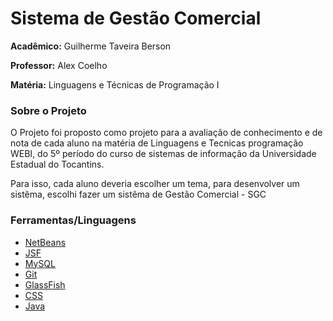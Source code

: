 <h1>Sistema de Gestão Comercial</h1>

<p><strong> Acadêmico:</strong> Guilherme Taveira Berson <p>
<p><strong> Professor:</strong> Alex Coelho <p>
<p><strong> Matéria:</strong> Linguagens e Técnicas de Programação I <p>
  
 
  
  <h3>Sobre o Projeto</h3>
  
  <p>O Projeto foi proposto como projeto para a avaliação de conhecimento e de nota de cada aluno na matéria de Linguagens e Tecnicas programação WEBI, do 5º período do curso de sistemas de informação  da Universidade Estadual do Tocantins.</p>
 <p>Para isso, cada aluno deveria escolher um tema, para desenvolver um sistêma, escolhi fazer um sistêma de Gestão Comercial - SGC</a></p>

 <h3>Ferramentas/Linguagens</h3>
 <ul>
 	<li><a href="https://netbeans.org/">NetBeans</a></li>
 	<li><a href="http://www.oracle.com/technetwork/java/javaee/javaserverfaces-139869.html">JSF</a</li>
 	<li><a href="https://www.mysql.com/">MySQL</a></li>
	<li><a href="https://git-scm.com/">Git</a></li>
 	<li><a href="https://javaee.github.io/glassfish/">GlassFish</a></li>
 	<li><a href="https://www.w3schools.com/css/">CSS</a></li>
 	<li><a href="http://www.oracle.com/technetwork/java/index.html">Java</a></li>
 </ul>